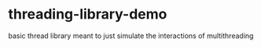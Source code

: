 # threading-library-demo
basic thread library meant to just simulate the interactions of multithreading
